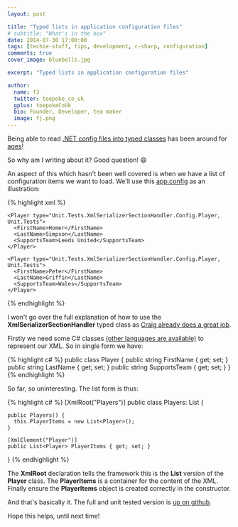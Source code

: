 ```yaml
---
layout: post

title: "Typed lists in application configuration files"
# subtitle: "What's in the box"
date: 2014-07-30 17:00:00
tags: [techie-stuff, tips, development, c-sharp, configuration]
comments: true
cover_image: bluebells.jpg

excerpt: "Typed lists in application configuration files"

author:
  name: fJ
  twitter: toepoke_co_uk
  gplus: toepokeCoUk 
  bio: Founder, Developer, tea maker
  image: fj.png
---
```


Being able to read <a href="https://sites.google.com/site/craigandera/craigs-stuff/clr-workings/the-last-configuration-section-handler-i-ll-ever-need">.NET config files into typed classes</a> has been around for <a href="http://blog.codinghorror.com/the-last-configuration-section-handler/">ages</a>!

So why am I writing about it?  Good question! :smile:

An aspect of this which hasn't been well covered is when we have a list of configuration items we want to load.  We'll use this <a href="https://msdn.microsoft.com/en-us/library/1xtk877y.aspx">app.config</a> as an illustration:

{% highlight xml %}

  <Players type="Unit.Tests.XmlSerializerSectionHandler.Config.Players, Unit.Tests">

    <Player type="Unit.Tests.XmlSerializerSectionHandler.Config.Player, Unit.Tests">
      <FirstName>Homer</FirstName>
      <LastName>Simpson</LastName>
      <SupportsTeam>Leeds United</SupportsTeam>
    </Player>

    <Player type="Unit.Tests.XmlSerializerSectionHandler.Config.Player, Unit.Tests">
      <FirstName>Peter</FirstName>
      <LastName>Griffin</LastName>
      <SupportsTeam>Wales</SupportsTeam>
    </Player>

  </Players>

{% endhighlight %}

I won't go over the full explanation of how to use the **XmlSerializerSectionHandler** typed class as <a href="https://sites.google.com/site/craigandera/craigs-stuff/clr-workings/the-last-configuration-section-handler-i-ll-ever-need">Craig already does a great job</a>.  

Firstly we need some C# classes <a href="https://en.wikipedia.org/wiki/Visual_Basic_.NET">(other languages are available)</a> to represent our XML.  So in single form we have:

{% highlight c# %}
  public class Player {
    public string FirstName { get; set; }
    public string LastName { get; set; }
    public string SupportsTeam { get; set; }
  }
{% endhighlight %}

So far, so uninteresting.  The list form is thus:

{% highlight c# %}
  [XmlRoot("Players")]
  public class Players: List<Player> {

    public Players() {
      this.PlayerItems = new List<Player>();
    }

    [XmlElement("Player")]
    public List<Player> PlayerItems { get; set; }
  }
{% endhighlight %}

The **XmlRoot** declaration tells the framework this is the **List** version of the **Player** class.  The **PlayerItems** is a container for the content of the XML.  Finally ensure the **PlayerItems** object is created correctly in the constructor.

And that's basically it.  The full and unit tested version is <a href="https://github.com/toepoke/toepoke.github.io.code/blob/master/c%23/Unit.Tests/XmlSerializerSectionHandler/XmlSerializerTests.cs">up on github</a>.

Hope this helps, until next time!

